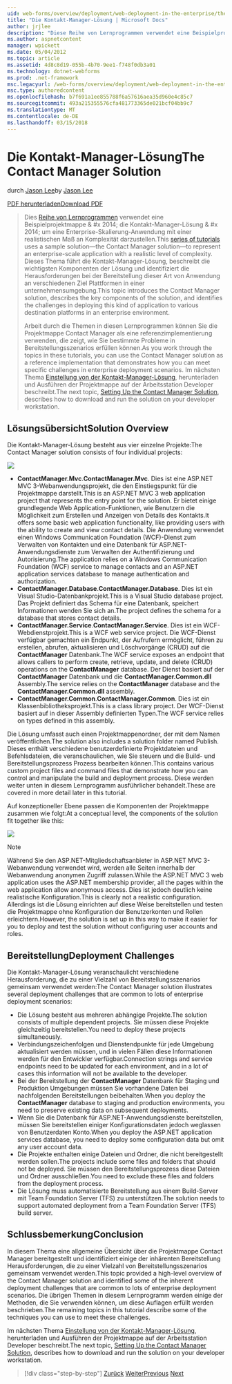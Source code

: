 ```yaml
---
uid: web-forms/overview/deployment/web-deployment-in-the-enterprise/the-contact-manager-solution
title: "Die Kontakt-Manager-Lösung | Microsoft Docs"
author: jrjlee
description: "Diese Reihe von Lernprogrammen verwendet eine Beispielprojektmappe & #x 2014; die Kontakt-Manager-Lösung & #x 2014; um eine Enterprise-Skalierung-Anwendung mit einer realistischen Leve darzustellen..."
ms.author: aspnetcontent
manager: wpickett
ms.date: 05/04/2012
ms.topic: article
ms.assetid: 4d8c8d19-055b-4b70-9ee1-f748f0db3a01
ms.technology: dotnet-webforms
ms.prod: .net-framework
msc.legacyurl: /web-forms/overview/deployment/web-deployment-in-the-enterprise/the-contact-manager-solution
msc.type: authoredcontent
ms.openlocfilehash: b7f691a1ee855788f6a57616aea35d960e4c85c7
ms.sourcegitcommit: 493a215355576cfa481773365de021bcf04bb9c7
ms.translationtype: MT
ms.contentlocale: de-DE
ms.lasthandoff: 03/15/2018
---
```

<a name="the-contact-manager-solution"></a><span data-ttu-id="ea016-103">Die Kontakt-Manager-Lösung</span><span class="sxs-lookup"><span data-stu-id="ea016-103">The Contact Manager Solution</span></span>
====================
<span data-ttu-id="ea016-104">durch [Jason Lee](https://github.com/jrjlee)</span><span class="sxs-lookup"><span data-stu-id="ea016-104">by [Jason Lee](https://github.com/jrjlee)</span></span>

[<span data-ttu-id="ea016-105">PDF herunterladen</span><span class="sxs-lookup"><span data-stu-id="ea016-105">Download PDF</span></span>](https://msdnshared.blob.core.windows.net/media/MSDNBlogsFS/prod.evol.blogs.msdn.com/CommunityServer.Blogs.Components.WeblogFiles/00/00/00/63/56/8130.DeployingWebAppsInEnterpriseScenarios.pdf)

> <span data-ttu-id="ea016-106">Dies [Reihe von Lernprogrammen](web-deployment-in-the-enterprise.md) verwendet eine Beispielprojektmappe & #x 2014; die Kontakt-Manager-Lösung & #x 2014; um eine Enterprise-Skalierung-Anwendung mit einer realistischen Maß an Komplexität darzustellen.</span><span class="sxs-lookup"><span data-stu-id="ea016-106">This [series of tutorials](web-deployment-in-the-enterprise.md) uses a sample solution&#x2014;the Contact Manager solution&#x2014;to represent an enterprise-scale application with a realistic level of complexity.</span></span> <span data-ttu-id="ea016-107">Dieses Thema führt die Kontakt-Manager-Lösung, beschreibt die wichtigsten Komponenten der Lösung und identifiziert die Herausforderungen bei der Bereitstellung dieser Art von Anwendung an verschiedenen Ziel Plattformen in einer unternehmensumgebung.</span><span class="sxs-lookup"><span data-stu-id="ea016-107">This topic introduces the Contact Manager solution, describes the key components of the solution, and identifies the challenges in deploying this kind of application to various destination platforms in an enterprise environment.</span></span>
> 
> <span data-ttu-id="ea016-108">Arbeit durch die Themen in diesen Lernprogrammen können Sie die Projektmappe Contact Manager als eine referenzimplementierung verwenden, die zeigt, wie Sie bestimmte Probleme in Bereitstellungsszenarios erfüllen können.</span><span class="sxs-lookup"><span data-stu-id="ea016-108">As you work through the topics in these tutorials, you can use the Contact Manager solution as a reference implementation that demonstrates how you can meet specific challenges in enterprise deployment scenarios.</span></span> <span data-ttu-id="ea016-109">Im nächsten Thema [Einstellung von der Kontakt-Manager-Lösung](setting-up-the-contact-manager-solution.md), herunterladen und Ausführen der Projektmappe auf der Arbeitsstation Developer beschreibt.</span><span class="sxs-lookup"><span data-stu-id="ea016-109">The next topic, [Setting Up the Contact Manager Solution](setting-up-the-contact-manager-solution.md), describes how to download and run the solution on your developer workstation.</span></span>


## <a name="solution-overview"></a><span data-ttu-id="ea016-110">Lösungsübersicht</span><span class="sxs-lookup"><span data-stu-id="ea016-110">Solution Overview</span></span>

<span data-ttu-id="ea016-111">Die Kontakt-Manager-Lösung besteht aus vier einzelne Projekte:</span><span class="sxs-lookup"><span data-stu-id="ea016-111">The Contact Manager solution consists of four individual projects:</span></span>

![](the-contact-manager-solution/_static/image1.png)

- <span data-ttu-id="ea016-112">**ContactManager.Mvc**.</span><span class="sxs-lookup"><span data-stu-id="ea016-112">**ContactManager.Mvc**.</span></span> <span data-ttu-id="ea016-113">Dies ist eine ASP.NET MVC 3-Webanwendungsprojekt, die den Einstiegspunkt für die Projektmappe darstellt.</span><span class="sxs-lookup"><span data-stu-id="ea016-113">This is an ASP.NET MVC 3 web application project that represents the entry point for the solution.</span></span> <span data-ttu-id="ea016-114">Er bietet einige grundlegende Web Application-Funktionen, wie Benutzern die Möglichkeit zum Erstellen und Anzeigen von Details des Kontakts.</span><span class="sxs-lookup"><span data-stu-id="ea016-114">It offers some basic web application functionality, like providing users with the ability to create and view contact details.</span></span> <span data-ttu-id="ea016-115">Die Anwendung verwendet einen Windows Communication Foundation (WCF)-Dienst zum Verwalten von Kontakten und eine Datenbank für ASP.NET-Anwendungsdienste zum Verwalten der Authentifizierung und Autorisierung.</span><span class="sxs-lookup"><span data-stu-id="ea016-115">The application relies on a Windows Communication Foundation (WCF) service to manage contacts and an ASP.NET application services database to manage authentication and authorization.</span></span>
- <span data-ttu-id="ea016-116">**ContactManager.Database**.</span><span class="sxs-lookup"><span data-stu-id="ea016-116">**ContactManager.Database**.</span></span> <span data-ttu-id="ea016-117">Dies ist ein Visual Studio-Datenbankprojekt.</span><span class="sxs-lookup"><span data-stu-id="ea016-117">This is a Visual Studio database project.</span></span> <span data-ttu-id="ea016-118">Das Projekt definiert das Schema für eine Datenbank, speichert Informationen wenden Sie sich an.</span><span class="sxs-lookup"><span data-stu-id="ea016-118">The project defines the schema for a database that stores contact details.</span></span>
- <span data-ttu-id="ea016-119">**ContactManager.Service**.</span><span class="sxs-lookup"><span data-stu-id="ea016-119">**ContactManager.Service**.</span></span> <span data-ttu-id="ea016-120">Dies ist ein WCF-Webdienstprojekt.</span><span class="sxs-lookup"><span data-stu-id="ea016-120">This is a WCF web service project.</span></span> <span data-ttu-id="ea016-121">Die WCF-Dienst verfügbar gemachten ein Endpunkt, der Aufrufern ermöglicht, führen zu erstellen, abrufen, aktualisieren und Löschvorgänge (CRUD) auf die **ContactManager** Datenbank.</span><span class="sxs-lookup"><span data-stu-id="ea016-121">The WCF service exposes an endpoint that allows callers to perform create, retrieve, update, and delete (CRUD) operations on the **ContactManager** database.</span></span> <span data-ttu-id="ea016-122">Der Dienst basiert auf der **ContactManager** Datenbank und die **ContactManager.Common.dll** Assembly.</span><span class="sxs-lookup"><span data-stu-id="ea016-122">The service relies on the **ContactManager** database and the **ContactManager.Common.dll** assembly.</span></span>
- <span data-ttu-id="ea016-123">**ContactManager.Common**.</span><span class="sxs-lookup"><span data-stu-id="ea016-123">**ContactManager.Common**.</span></span> <span data-ttu-id="ea016-124">Dies ist ein Klassenbibliotheksprojekt.</span><span class="sxs-lookup"><span data-stu-id="ea016-124">This is a class library project.</span></span> <span data-ttu-id="ea016-125">Der WCF-Dienst basiert auf in dieser Assembly definierten Typen.</span><span class="sxs-lookup"><span data-stu-id="ea016-125">The WCF service relies on types defined in this assembly.</span></span>

<span data-ttu-id="ea016-126">Die Lösung umfasst auch einen Projektmappenordner, der mit dem Namen veröffentlichen.</span><span class="sxs-lookup"><span data-stu-id="ea016-126">The solution also includes a solution folder named Publish.</span></span> <span data-ttu-id="ea016-127">Dieses enthält verschiedene benutzerdefinierte Projektdateien und Befehlsdateien, die veranschaulichen, wie Sie steuern und die Build- und Bereitstellungsprozess Prozess bearbeiten können.</span><span class="sxs-lookup"><span data-stu-id="ea016-127">This contains various custom project files and command files that demonstrate how you can control and manipulate the build and deployment process.</span></span> <span data-ttu-id="ea016-128">Diese werden weiter unten in diesem Lernprogramm ausführlicher behandelt.</span><span class="sxs-lookup"><span data-stu-id="ea016-128">These are covered in more detail later in this tutorial.</span></span>

<span data-ttu-id="ea016-129">Auf konzeptioneller Ebene passen die Komponenten der Projektmappe zusammen wie folgt:</span><span class="sxs-lookup"><span data-stu-id="ea016-129">At a conceptual level, the components of the solution fit together like this:</span></span>

![](the-contact-manager-solution/_static/image2.png)

> [!NOTE]
> <span data-ttu-id="ea016-130">Während Sie den ASP.NET-Mitgliedschaftsanbieter in ASP.NET MVC 3-Webanwendung verwendet wird, werden alle Seiten innerhalb der Webanwendung anonymen Zugriff zulassen.</span><span class="sxs-lookup"><span data-stu-id="ea016-130">While the ASP.NET MVC 3 web application uses the ASP.NET membership provider, all the pages within the web application allow anonymous access.</span></span> <span data-ttu-id="ea016-131">Dies ist jedoch deutlich keine realistische Konfiguration.</span><span class="sxs-lookup"><span data-stu-id="ea016-131">This is clearly not a realistic configuration.</span></span> <span data-ttu-id="ea016-132">Allerdings ist die Lösung einrichten auf diese Weise bereitstellen und testen die Projektmappe ohne Konfiguration der Benutzerkonten und Rollen erleichtern.</span><span class="sxs-lookup"><span data-stu-id="ea016-132">However, the solution is set up in this way to make it easier for you to deploy and test the solution without configuring user accounts and roles.</span></span>


## <a name="deployment-challenges"></a><span data-ttu-id="ea016-133">Bereitstellung</span><span class="sxs-lookup"><span data-stu-id="ea016-133">Deployment Challenges</span></span>

<span data-ttu-id="ea016-134">Die Kontakt-Manager-Lösung veranschaulicht verschiedene Herausforderung, die zu einer Vielzahl von Bereitstellungsszenarios gemeinsam verwendet werden:</span><span class="sxs-lookup"><span data-stu-id="ea016-134">The Contact Manager solution illustrates several deployment challenges that are common to lots of enterprise deployment scenarios:</span></span>

- <span data-ttu-id="ea016-135">Die Lösung besteht aus mehreren abhängige Projekte.</span><span class="sxs-lookup"><span data-stu-id="ea016-135">The solution consists of multiple dependent projects.</span></span> <span data-ttu-id="ea016-136">Sie müssen diese Projekte gleichzeitig bereitstellen.</span><span class="sxs-lookup"><span data-stu-id="ea016-136">You need to deploy these projects simultaneously.</span></span>
- <span data-ttu-id="ea016-137">Verbindungszeichenfolgen und Dienstendpunkte für jede Umgebung aktualisiert werden müssen, und in vielen Fällen diese Informationen werden für den Entwickler verfügbar.</span><span class="sxs-lookup"><span data-stu-id="ea016-137">Connection strings and service endpoints need to be updated for each environment, and in a lot of cases this information will not be available to the developer.</span></span>
- <span data-ttu-id="ea016-138">Bei der Bereitstellung der **ContactManager** Datenbank für Staging und Produktion Umgebungen müssen Sie vorhandene Daten bei nachfolgenden Bereitstellungen beibehalten.</span><span class="sxs-lookup"><span data-stu-id="ea016-138">When you deploy the **ContactManager** database to staging and production environments, you need to preserve existing data on subsequent deployments.</span></span>
- <span data-ttu-id="ea016-139">Wenn Sie die Datenbank für ASP.NET-Anwendungsdienste bereitstellen, müssen Sie bereitstellen einiger Konfigurationsdaten jedoch weglassen von Benutzerdaten Konto.</span><span class="sxs-lookup"><span data-stu-id="ea016-139">When you deploy the ASP.NET application services database, you need to deploy some configuration data but omit any user account data.</span></span>
- <span data-ttu-id="ea016-140">Die Projekte enthalten einige Dateien und Ordner, die nicht bereitgestellt werden sollen.</span><span class="sxs-lookup"><span data-stu-id="ea016-140">The projects include some files and folders that should not be deployed.</span></span> <span data-ttu-id="ea016-141">Sie müssen den Bereitstellungsprozess diese Dateien und Ordner ausschließen.</span><span class="sxs-lookup"><span data-stu-id="ea016-141">You need to exclude these files and folders from the deployment process.</span></span>
- <span data-ttu-id="ea016-142">Die Lösung muss automatisierte Bereitstellung aus einem Build-Server mit Team Foundation Server (TFS) zu unterstützen.</span><span class="sxs-lookup"><span data-stu-id="ea016-142">The solution needs to support automated deployment from a Team Foundation Server (TFS) build server.</span></span>

## <a name="conclusion"></a><span data-ttu-id="ea016-143">Schlussbemerkung</span><span class="sxs-lookup"><span data-stu-id="ea016-143">Conclusion</span></span>

<span data-ttu-id="ea016-144">In diesem Thema eine allgemeine Übersicht über die Projektmappe Contact Manager bereitgestellt und identifiziert einige der inhärenten Bereitstellung Herausforderungen, die zu einer Vielzahl von Bereitstellungsszenarios gemeinsam verwendet werden.</span><span class="sxs-lookup"><span data-stu-id="ea016-144">This topic provided a high-level overview of the Contact Manager solution and identified some of the inherent deployment challenges that are common to lots of enterprise deployment scenarios.</span></span> <span data-ttu-id="ea016-145">Die übrigen Themen in diesem Lernprogramm werden einige der Methoden, die Sie verwenden können, um diese Auflagen erfüllt werden beschrieben.</span><span class="sxs-lookup"><span data-stu-id="ea016-145">The remaining topics in this tutorial describe some of the techniques you can use to meet these challenges.</span></span>

<span data-ttu-id="ea016-146">Im nächsten Thema [Einstellung von der Kontakt-Manager-Lösung](setting-up-the-contact-manager-solution.md), herunterladen und Ausführen der Projektmappe auf der Arbeitsstation Developer beschreibt.</span><span class="sxs-lookup"><span data-stu-id="ea016-146">The next topic, [Setting Up the Contact Manager Solution](setting-up-the-contact-manager-solution.md), describes how to download and run the solution on your developer workstation.</span></span>

>[!div class="step-by-step"]
<span data-ttu-id="ea016-147">[Zurück](web-deployment-in-the-enterprise.md)
[Weiter](setting-up-the-contact-manager-solution.md)</span><span class="sxs-lookup"><span data-stu-id="ea016-147">[Previous](web-deployment-in-the-enterprise.md)
[Next](setting-up-the-contact-manager-solution.md)</span></span>
